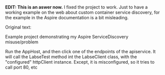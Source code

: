 **EDIT: This is an aswer now.** I fixed the project to work. Just to have a working example on the web about custom container service discovery, for the example in the Aspire documentation is a bit misleading.

Original text:

Example project demonstrating my Aspire ServiceDiscovery misuse/problem

Run the AppHost, and then click one of the endpoints of the apiservice. It will call the LabseTest method int the LabseClient class, with the "configured" httpClient instance. Except, it is misconfigured, so it tries to call port 80, etc
